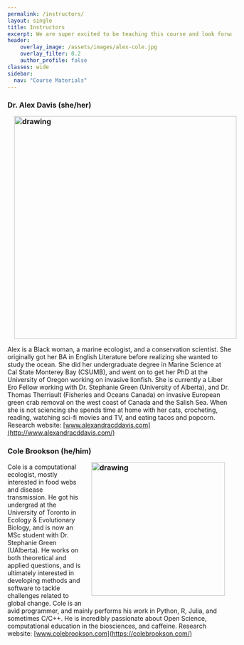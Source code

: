```yaml
---
permalink: /instructors/
layout: single
title: Instructors
excerpt: We are super excited to be teaching this course and look forward to making this course a great experience for the in-person students! We are also committed to making ALL our content available for free to anyone who would like to use it.
header:
    overlay_image: /assets/images/alex-cole.jpg
    overlay_filter: 0.2
    author_profile: false
classes: wide
sidebar:
  nav: "Course Materials"
---
```



### Dr. Alex Davis (she/her) <img align="left" src="https://colebrookson.github.io/marine-pop-ecol/assets/images/alex.jpg" style="padding: 15px" alt="drawing" width = "500"/>
Alex is a Black woman, a marine ecologist, and a conservation scientist. She originally got her BA in English Literature before realizing she wanted to study the ocean. She did her undergraduate degree in Marine Science at Cal State Monterey Bay (CSUMB), and went on to get her PhD at the University of Oregon working on invasive lionfish. She is currently a Liber Ero Fellow working with Dr. Stephanie Green (University of Alberta), and Dr. Thomas Therriault (Fisheries and Oceans Canada) on invasive European green crab removal on the west coast of Canada and the Salish Sea. ​When she is not sciencing she spends time at home with her cats, crocheting, reading, watching sci-fi movies and TV, and eating tacos and popcorn. Research website: [www.alexandracddavis.com](http://www.alexandracddavis.com/)

### Cole Brookson (he/him) <img align="right" src="https://colebrookson.github.io/marine-pop-ecol/assets/images/cole.png" style="padding: 15px" alt="drawing" width = "300"/>
Cole is a computational ecologist, mostly interested in food webs and disease transmission. He got his undergrad at the University of Toronto in Ecology & Evolutionary Biology, and is now an MSc student with Dr. Stephanie Green (UAlberta). He works on both theoretical and applied questions, and is ultimately interested in developing methods and software to tackle challenges related to global change. Cole is an avid programmer, and mainly performs his work in Python, R, Julia, and sometimes C/C++. He is incredibly passionate about Open Science, computational education in the biosciences, and caffeine. Research website: [www.colebrookson.com](https://colebrookson.com/)

